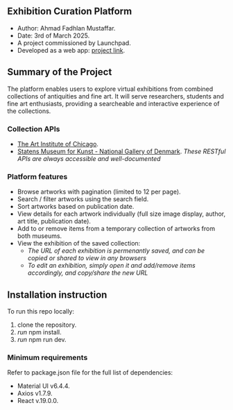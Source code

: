 ## Exhibition Curation Platform

- Author: Ahmad Fadhlan Mustaffar.
- Date: 3rd of March 2025.
- A project commissioned by Launchpad.
- Developed as a web app: [project link](https://famous-gecko-544ed5.netlify.app/).

## Summary of the Project

The platform enables users to explore virtual exhibitions from combined collections of antiquities and fine art. It will serve researchers, students and fine art enthusiasts, providing a searcheable and interactive experience of the collections.

### Collection APIs

- [The Art Institute of Chicago](https://www.artic.edu/).
- [Statens Museum for Kunst - National Gallery of Denmark](https://www.smk.dk/en/).
*These RESTful APIs are always accessible and well-documented*

### Platform features

- Browse artworks with pagination (limited to 12 per page).
- Search / filter artworks using the search field.
- Sort artworks based on publication date.
- View details for each artwork individually (full size image display, author, art title, publication date).
- Add to or remove items from a temporary collection of artworks from both museums.
- View the exhibition of the saved collection:
  - *The URL of each exhibition is permenantly saved, and can be copied or shared to view in any browsers*
  - *To edit an exhibition, simply open it and add/remove items accordingly, and copy/share the new URL*

## Installation instruction

To run this repo locally:
1. clone the repository.
2. *run* npm install.
3. *run* npm run dev.

### Minimum requirements

Refer to package.json file for the full list of dependencies:
- Material UI v6.4.4.
- Axios v1.7.9.
- React v.19.0.0.